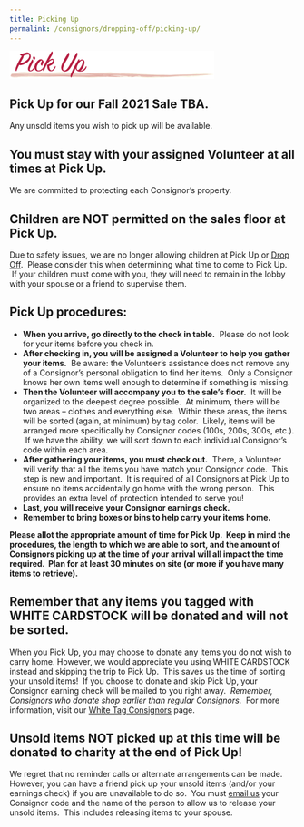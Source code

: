 ```yaml
---
title: Picking Up
permalink: /consignors/dropping-off/picking-up/
---
```


![Picking Up](/img/header_PickUp.png "Picking Up")

## Pick Up for our Fall 2021 Sale TBA.

Any unsold items you wish to pick up will be available.

## You must stay with your assigned Volunteer at all times at Pick Up.

We are committed to protecting each Consignor’s property. 

## Children are NOT permitted on the sales floor at Pick Up.

Due to safety issues, we are no longer allowing children at Pick Up or [Drop Off](/consignors/dropping-off/).  Please consider this when determining what time to come to Pick Up.  If your children must come with you, they will need to remain in the lobby with your spouse or a friend to supervise them.

## Pick Up procedures:

* **When you arrive, go directly to the check in table.**  Please do not look for your items before you check in.
* **After checking in, you will be assigned a Volunteer to help you gather your items.**  Be aware: the Volunteer’s assistance does not remove any of a Consignor’s personal obligation to find her items.  Only a Consignor knows her own items well enough to determine if something is missing.
* **Then the Volunteer will accompany you to the sale’s floor.**  It will be organized to the deepest degree possible.  At minimum, there will be two areas – clothes and everything else.  Within these areas, the items will be sorted (again, at minimum) by tag color.  Likely, items will be arranged more specifically by Consignor codes (100s, 200s, 300s, etc.).  If we have the ability, we will sort down to each individual Consignor’s code within each area.
* **After gathering your items, you must check out.**  There, a Volunteer will verify that all the items you have match your Consignor code.  This step is new and important.  It is required of all Consignors at Pick Up to ensure no items accidentally go home with the wrong person.  This provides an extra level of protection intended to serve you!
* **Last, you will receive your Consignor earnings check.**
* **Remember to bring boxes or bins to help carry your items home.**

**Please allot the appropriate amount of time for Pick Up.  Keep in mind the procedures, the length to which we are able to sort, and the amount of Consignors picking up at the time of your arrival will all impact the time required.  Plan for at least 30 minutes on site (or more if you have many items to retrieve).**

## Remember that any items you tagged with WHITE CARDSTOCK will be donated and will not be sorted.

When you Pick Up, you may choose to donate any items you do not wish to carry home. However, we would appreciate you using WHITE CARDSTOCK instead and skipping the trip to Pick Up.  This saves us the time of sorting your unsold items!  If you choose to donate and skip Pick Up, your Consignor earning check will be mailed to you right away.  _Remember, Consignors who donate shop earlier than regular Consignors._  For more information, visit our [White Tag Consignors](/consignors/white-tag-consignors/) page.

## Unsold items NOT picked up at this time will be donated to charity at the end of Pick Up!

We regret that no reminder calls or alternate arrangements can be made. However, you can have a friend pick up your unsold items (and/or your earnings check) if you are unavailable to do so.  You must [email us](mailto:Kristen@BoutiqueForAWeek.net) your Consignor code and the name of the person to allow us to release your unsold items.  This includes releasing items to your spouse.
